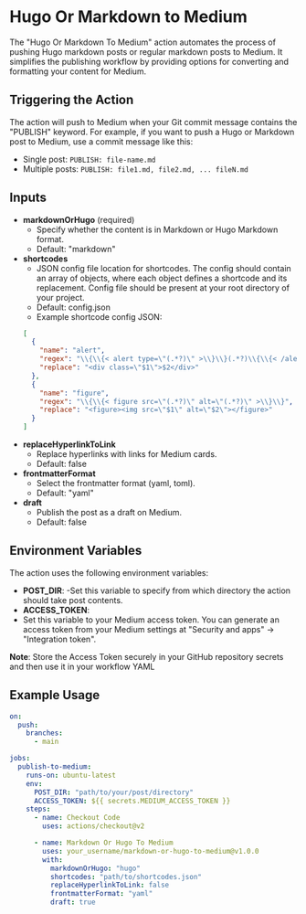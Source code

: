 # Hugo Or Markdown to Medium

The "Hugo Or Markdown To Medium" action automates the process of pushing Hugo markdown posts or regular markdown posts to Medium. It simplifies the publishing workflow by providing options for converting and formatting your content for Medium.

## Triggering the Action

The action will push to Medium when your Git commit message contains the "PUBLISH" keyword. For example, if you want to push a Hugo or Markdown post to Medium, use a commit message like this:

- Single post: `PUBLISH: file-name.md`
- Multiple posts: `PUBLISH: file1.md, file2.md, ... fileN.md`

## Inputs
- **markdownOrHugo** (required)
  - Specify whether the content is in Markdown or Hugo Markdown format.
  - Default: "markdown"
- **shortcodes**
  - JSON config file location for shortcodes. The config should contain an array of objects, where each object defines a shortcode and its replacement. Config file should be present at your root directory of your project.
  - Default: config.json
  - Example shortcode config JSON:
  ```json
  [
    {
      "name": "alert",
      "regex": "\\{\\{< alert type=\"(.*?)\" >\\}\\}(.*?)\\{\\{< /alert >\\}\\}",
      "replace": "<div class=\"$1\">$2</div>"
    },
    {
      "name": "figure",
      "regex": "\\{\\{< figure src=\"(.*?)\" alt=\"(.*?)\" >\\}\\}",
      "replace": "<figure><img src=\"$1\" alt=\"$2\"></figure>"
    }
  ]
  ```
- **replaceHyperlinkToLink**
  - Replace hyperlinks with links for Medium cards.
  - Default: false
- **frontmatterFormat**
  - Select the frontmatter format (yaml, toml).
  - Default: "yaml"
- **draft**
  - Publish the post as a draft on Medium.
  - Default: false

## Environment Variables
The action uses the following environment variables:

- **POST_DIR**:
  -Set this variable to specify from which directory the action should take post contents.
- **ACCESS_TOKEN**:
- Set this variable to your Medium access token. You can generate an access token from your Medium settings at "Security and apps" -> "Integration token".

**Note**: Store the Access Token securely in your GitHub repository secrets and then use it in your workflow YAML

## Example Usage

```yaml
on:
  push:
    branches:
      - main

jobs:
  publish-to-medium:
    runs-on: ubuntu-latest
    env:
      POST_DIR: "path/to/your/post/directory"
      ACCESS_TOKEN: ${{ secrets.MEDIUM_ACCESS_TOKEN }}
    steps:
      - name: Checkout Code
        uses: actions/checkout@v2

      - name: Markdown Or Hugo To Medium
        uses: your_username/markdown-or-hugo-to-medium@v1.0.0
        with:
          markdownOrHugo: "hugo"
          shortcodes: "path/to/shortcodes.json"
          replaceHyperlinkToLink: false
          frontmatterFormat: "yaml"
          draft: true
```

